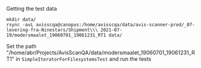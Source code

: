 

Getting the test data

```
mkdir data/
rsync -avL avisscqa@canopus:/home/avisscqa/data/avis-scanner-prod/_07-levering-fra-Ninestars/Shipment\\\ 2021-07-19/modersmaalet_19060701_19061231_RT1 data/
```


Set the path "/home/abr/Projects/AvisScanQA/data/modersmaalet_19060701_19061231_RT1" in `SimpleIteratorForFilesystemsTest` and run the tests

